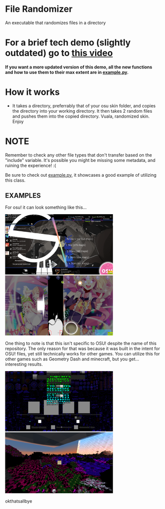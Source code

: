 # File Randomizer

An executable that randomizes files in a directory

# For a brief tech demo (slightly outdated) go to [this video](https://www.youtube.com/watch?v=6XHYRtNWBnY&t=1s)

#### If you want a more updated version of this demo, all the new functions and how to use them to their max extent are in [example.py](example.py).

# How it works

- It takes a directory, preferrably that of your osu skin folder, and copies the directory into your working directory. It then takes 2 random files and pushes them into the copied directory. Vuala, randomized skin. Enjoy

# NOTE

Remember to check any other file types that don't transfer based on the "include" variable. It's possible you might be missing some metadata, and ruining the experience! :(

Be sure to check out [example.py](example.py), it showcases a good example of utilizing this class.

## EXAMPLES

For osu! it can look something like this...

<img src="imageExamples\osuExampleOne.png" width="350">
<img src="imageExamples\osuExampleTwo.png" width="350">

One thing to note is that this isn't specific to OSU! despite the name of this repository. The only reason for that was because it was built in the intent for OSU! files, yet still technically works for other games. You can utilize this for other games such as Geometry Dash and minecraft, but you get... interesting results.

<img src="imageExamples\geometryDashExample.png" width="350">
<img src="imageExamples\minecraftExample.png" width="350">

okthatsallbye
